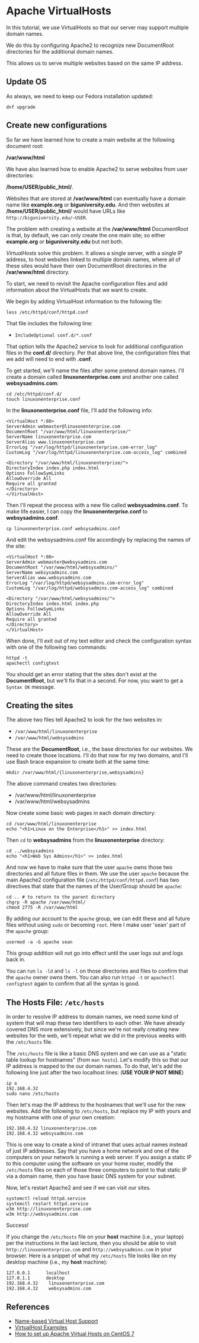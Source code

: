 # Apache VirtualHosts

In this tutorial, we use VirtualHosts so that our server may support
multiple domain names.

We do this by configuring Apache2 to recognize new DocumentRoot
directories for the additional domain names.

This allows us to serve multiple websites based on the same IP address.

## Update OS

As always, we need to keep our Fedora installation updated: 

```
dnf upgrade
```

## Create new configurations

So far we have learned how to create a main website at the following
document root:

**/var/www/html** 

We have also learned how to enable Apache2 to serve websites from user
directories:

**/home/USER/public&lowbar;html/**.

Websites that are stored at **/var/www/html** can eventually have a
domain name like **example.org** or **biguniversity.edu**. And then
websites at **/home/USER/public&lowbar;html/** would have URLs like
``http://biguniversity.edu/~USER``.

The problem with creating a website at the **/var/www/html** DocumentRoot
is that, by default, we can only create the one main site; so either
**example.org** or **biguniversity.edu** but not both.

*VirtualHosts* solve this problem. It allows a single server, with a
single IP address, to host websites linked to multiple domain names,
where all of these sites would have their own DocumentRoot directories
in the **/var/www/html** directory.

To start, we need to revisit the Apache configuration files and add
information about the VirtualHosts that we want to create. 

We begin by adding VirtualHost information to the following file:

```
less /etc/httpd/conf/httpd.conf
```

That file includes the following line:

- ``IncludeOptional conf.d/*.conf``

That option tells the Apache2 service to look for additional configuration
files in the **conf.d/** directory. Per that above line, the configuration
files that we add will need to end with **.conf**.

To get started, we'll name the files after some pretend domain names. I'll
create a domain called **linuxonenterprise.com** and another one called
**websysadmins.com**:

```
cd /etc/httpd/conf.d/
touch linuxonenterprise.conf
```

In the **linuxonenterprise.conf** file, I'll add the following info:

```
<VirtualHost *:80>
ServerAdmin webmaster@linuxonenterprise.com
DocumentRoot "/var/www/html/linuxonenterprise/"
ServerName linuxonenterprise.com
ServerAlias www.linuxonenterprise.com
ErrorLog "/var/log/httpd/linuxonenterprise.com-error_log"
CustomLog "/var/log/httpd/linuxonenterprise.com-access_log" combined

<Directory "/var/www/html/linuxonenterprise/">
DirectoryIndex index.php index.html
Options FollowSymLinks
AllowOverride All
Require all granted
</Directory>
</VirtualHost>
```

Then I'll repeat the process with a new file called **websysadmins.conf**.
To make life easier, I can copy the **linuxonenterprise.conf** to
**websysadmins.conf**.

```
cp linuxonenterprise.conf websysadmins.conf
```

And edit the websysadmins.conf file accordingly by replacing the names
of the site:

```
<VirtualHost *:80>
ServerAdmin webmaster@websysadmins.com
DocumentRoot "/var/www/html/websysadmins/"
ServerName websysadmins.com
ServerAlias www.websysadmins.com
ErrorLog "/var/log/httpd/websysadmins.com-error_log"
CustomLog "/var/log/httpd/websysadmins.com-access_log" combined

<Directory "/var/www/html/websysadmins/">
DirectoryIndex index.html index.php
Options FollowSymLinks
AllowOverride All
Require all granted
</Directory>
</VirtualHost>
```

When done, I'll exit out of my text editor and check the configuration
syntax with one of the following two commands:

```
httpd -t
apachectl configtest
```

You should get an error stating that the sites don't exist at the
**DocumentRoot**, but we'll fix that in a second. For now, you want to get
a ``Syntax OK`` message.

## Creating the sites

The above two files tell Apache2 to look for the two websites
in:

- ``/var/www/html/linuxonenterprise``
- ``/var/www/html/websysadmins``

These are the **DocumentRoot**, i.e., the base directories for our
websites. We need to create those locations. I'll do that now for my
two domains, and I'll use Bash brace expansion to create both at the
same time:

```
mkdir /var/www/html/{linuxonenterprise,websysadmins}
```

The above command creates two directories:

* /var/www/html/linuxonenterprise
* /var/www/html/websysadmins

Now create some basic web pages in each domain directory:

```
cd /var/www/html/linuxonenterprise
echo "<h1>Linux on the Enterprise</h1>" >> index.html
```

Then ``cd`` to **websysadmins** from the **linuxonenterprise** directory:

```
cd ../websysadmins
echo "<h1>Web Sys Admins</h1>" >> index.html
```

And now we have to make sure that the user ``apache`` owns
those two directories and all future files in them. We use
the user ``apache`` because the main Apache2 configuration file
(``/etc/httpd/conf/httpd.conf``) has two directives that state that the
names of the User/Group should be ``apache``:

```
cd .. # to return to the parent directory
chgrp -R apache /var/www/html/
chmod 2775 -R /var/www/html
```

By adding our account to the ``apache`` group, we can edit these and all
future files without using ``sudo`` or becoming ``root``. Here I make user
'sean' part of the ``apache`` group:

```
usermod -a -G apache sean
```

This group addition will not go into effect until the user logs out and
logs back in.

You can run ``ls -ld`` and ``ls -l`` on those directories and files to
confirm that the ``apache`` owner owns them. You can also run ``httpd -t``
or ``apachectl configtest`` again to confirm that all the syntax is good.

## The Hosts File: ``/etc/hosts``

In order to resolve IP address to domain names, we need some kind of
system that will map these two identifiers to each other. We have already
covered DNS more extensively, but since we're not really creating new
websites for the web, we'll repeat what we did in the previous weeks
with the ``/etc/hosts`` file.

The ``/etc/hosts`` file is like a basic DNS system and we can use as a
"static table lookup for hostnames" (from ``man hosts``). Let's modify
this so that our IP address is mapped to the our domain names. To do
that, let's add the following line just after the two localhost lines:
(**USE YOUR IP NOT MINE**)

```
ip a
192.168.4.32
sudo nano /etc/hosts
```

Then let's map the IP address to the hostnames that we'll use for the
new websites.  Add the following to ``/etc/hosts``, but replace my IP
with yours and my hostname with one of your own creation:

```
192.168.4.32 linuxonenterprise.com
192.168.4.32 websysadmins.com
```

This is one way to create a kind of intranet that uses actual names instead of
just IP addresses. Say that you have a home network and one of the computers on
your network is running a web server. If you assign a static IP to this
computer using the software on your home router, modify the ``/etc/hosts``
files on each of those three computers to point to that static IP via a domain
name, then you have basic DNS system for your subnet.

Now, let's restart Apache2 and see if we can visit our sites.

```
systemctl reload httpd.service
systemctl restart httpd.service
w3m http://linuxonenterprise.com
w3m http://websysadmins.com
```

Success!

If you change the ``/etc/hosts`` file on your **host** machine (i.e., your
laptop) per the instructions in the last lecture, then you should be able to
visit ``http://linuxonenterprise.com`` and ``http://websysadmins.com`` in your
browser. Here is a snippet of what my ``/etc/hosts`` file looks like on my
desktop machine (i.e., my **host** machine):

```
127.0.0.1      localhost
127.0.1.1      desktop
192.168.4.32    linuxonenterprise.com
192.168.4.32    websysadmins.com
```

## References

* [Name-based Virtual Host Support][namevhost]
* [VirtualHost Examples][vhostex]
* [How to set up Apache Virtual Hosts on CentOS 7][vhostapache2]

[namevhost]:https://httpd.apache.org/docs/2.2/vhosts/name-based.html
[vhostex]:https://httpd.apache.org/docs/2.4/vhosts/examples.html
[vhostapache2]:https://www.rosehosting.com/blog/apache-virtual-hosts-on-centos/

